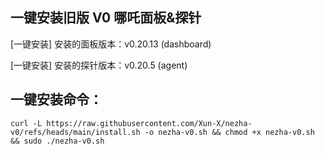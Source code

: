 ## 一键安装旧版 V0 哪吒面板&探针
[一键安装] 安装的面板版本：v0.20.13 (dashboard)

[一键安装] 安装的探针版本：v0.20.5 (agent)

## 一键安装命令：
```shell
curl -L https://raw.githubusercontent.com/Xun-X/nezha-v0/refs/heads/main/install.sh -o nezha-v0.sh && chmod +x nezha-v0.sh && sudo ./nezha-v0.sh
```
